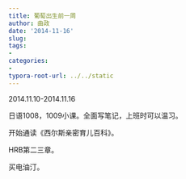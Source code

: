 ```yaml
---
title: 葡萄出生前一周
author: 曲政
date: '2014-11-16'
slug: 
tags:
- 
categories:
- 
typora-root-url: ../../static
---
```


2014.11.10-2014.11.16 

日语1008，1009小课。全面写笔记，上班时可以温习。

开始通读《西尔斯亲密育儿百科》。

HRB第二三章。

买电油汀。